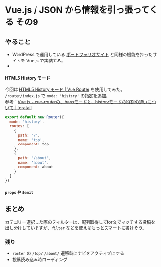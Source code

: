 # Vue.js / JSON から情報を引っ張ってくる その9

## やること

- WordPress で運用している [ポートフォリオサイト](https://works.yuheijotaki.com) と同様の機能を持ったサイトを Vue.js で実装する。
- 

#### HTML5 History モード

今回は [HTML5 History モード \| Vue Router](https://router.vuejs.org/ja/guide/essentials/history-mode.html#%E3%82%B5%E3%83%BC%E3%83%90%E3%83%BC%E3%81%AE%E8%A8%AD%E5%AE%9A%E4%BE%8B) を使用してみた。  
`/router/index.js` で `mode: 'history'` の指定を追加。  
参考：[Vue\.js \- vue\-routerの、hashモードと、historyモードの役割の違いについて｜teratail](https://teratail.com/questions/112717) 

```javascript
export default new Router({
  mode: 'history',
  routes: [
    {
      path: "/",
      name: 'top',
      component: top
    },
    {
      path: "/about",
      name: 'about',
      component: about
    }
  ]
})
```

#### `props` や `$emit`



## まとめ

カテゴリー選択した際のフィルターは、配列取得してfor文でマッチする投稿を出し分けしていますが、`filter` などを使えばもっとスマートに書けそう。





### 残り

- `router` の `/top/`  `/about/` 遷移時にナビをアクティブにする
- 投稿読み込み時ローディング